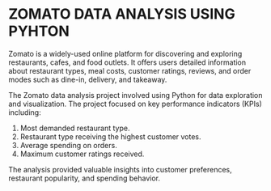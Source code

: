 # ZOMATO DATA ANALYSIS USING PYHTON
Zomato is a widely-used online platform for discovering and exploring restaurants, cafes, and food outlets. It offers users detailed information about restaurant types, meal costs, customer ratings, reviews, and order modes such as dine-in, delivery, and takeaway.

The Zomato data analysis project involved using Python for data exploration and visualization. The project focused on key performance indicators (KPIs) including:

1. Most demanded restaurant type.
2. Restaurant type receiving the highest customer votes.
3. Average spending on orders.
4. Maximum customer ratings received.
   
The analysis provided valuable insights into customer preferences, restaurant popularity, and spending behavior.
